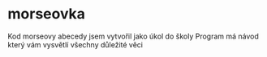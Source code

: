 # morseovka
Kod morseovy abecedy jsem vytvořil jako úkol do školy
Program má návod který vám vysvětlí všechny důležité věci
